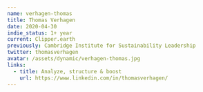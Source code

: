 ```yaml
---
name: verhagen-thomas
title: Thomas Verhagen
date: 2020-04-30
indie_status: 1+ year
current: Clipper.earth
previously: Cambridge Institute for Sustainability Leadership
twitter: thomasverhagen
avatar: /assets/dynamic/verhagen-thomas.jpg
links:
  - title: Analyze, structure & boost
    url: https://www.linkedin.com/in/thomasverhagen/
---
```

